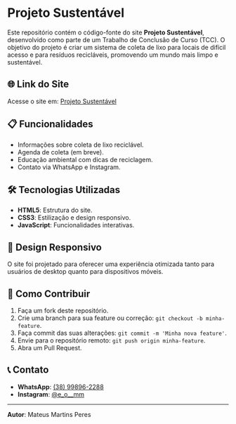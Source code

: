 # Projeto Sustentável

Este repositório contém o código-fonte do site **Projeto Sustentável**, desenvolvido como parte de um Trabalho de Conclusão de Curso (TCC). O objetivo do projeto é criar um sistema de coleta de lixo para locais de difícil acesso e para resíduos recicláveis, promovendo um mundo mais limpo e sustentável.

## 🌐 Link do Site
Acesse o site em: [Projeto Sustentável](https://projetosustentave.vercel.app/#contato)

## 📋 Funcionalidades
- Informações sobre coleta de lixo reciclável.
- Agenda de coleta (em breve).
- Educação ambiental com dicas de reciclagem.
- Contato via WhatsApp e Instagram.

## 🛠️ Tecnologias Utilizadas
- **HTML5**: Estrutura do site.
- **CSS3**: Estilização e design responsivo.
- **JavaScript**: Funcionalidades interativas.

## 📱 Design Responsivo
O site foi projetado para oferecer uma experiência otimizada tanto para usuários de desktop quanto para dispositivos móveis.

## 🚀 Como Contribuir
1. Faça um fork deste repositório.
2. Crie uma branch para sua feature ou correção: `git checkout -b minha-feature`.
3. Faça commit das suas alterações: `git commit -m 'Minha nova feature'`.
4. Envie para o repositório remoto: `git push origin minha-feature`.
5. Abra um Pull Request.

## 📞 Contato
- **WhatsApp**: [(38) 99896-2288](tel:+5538998962288)
- **Instagram**: [@e_o__mm](https://instagram.com/e_o__mm)

---
**Autor**: Mateus Martins Peres
